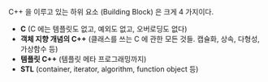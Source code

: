 C++ 을 이루고 있는 하위 요소 (Building Block) 은 크게 4 가지이다.

- **C** (C 에는 템플릿도 없고, 예외도 없고, 오버로딩도 없다)
- **객체 지향 개념의 C++** (클래스를 쓰는 C 에 관한 모든 것들. 캡슐화, 상속, 다형성, 가상함수 등)
- **템플릿 C++** (템플릿 메타 프로그래밍까지)
- **STL** (container, iterator, algorithm, function object 등)
